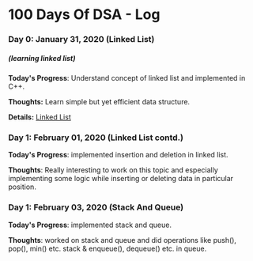 # 100 Days Of DSA - Log

### Day 0: January 31, 2020 (Linked List)

##### (learning linked list)

**Today's Progress**: Understand concept of linked list and implemented in C++.

**Thoughts:** Learn simple but yet efficient data structure.

**Details:** [Linked List](01_linked_list/README.md)

### Day 1: February 01, 2020 (Linked List contd.)

**Today's Progress**: implemented insertion and deletion in linked list.

**Thoughts**: Really interesting to work on this topic and especially implementing some logic while inserting or deleting data in particular position.

### Day 1: February 03, 2020 (Stack And Queue)

**Today's Progress**: implemented stack and queue.

**Thoughts**: worked on stack and queue and did operations like push(), pop(), min() etc. stack & enqueue(), dequeue() etc. in queue.
